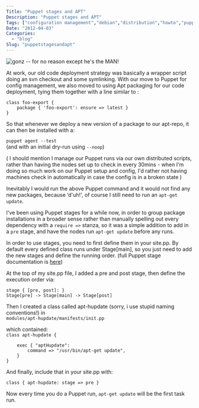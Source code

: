 ```yaml
---
Title: "Puppet stages and APT"
Description: "Puppet stages and APT"
Tags: ["configuration management","debian","distribution","howto","puppet"]
Date: "2012-04-03"
Categories:
  - "blog"
Slug: "puppetstagesandapt"
---
```

<p><img src="http://www.stixrideshop.com/blog/wp-content/uploads/2012/03/gonz-3.bmp" alt="gonz -- for no reason except he&#039;s the MAN!" /></p><p>At work, our old code deployment strategy was basically a wrapper script doing an svn checkout and some symlinking. With our move to Puppet for config management, we also moved to using Apt packaging for our code deployment, tying them together with a line similar to :</p><p><code>class foo-export {<br />    package { &#039;foo-export&#039;: ensure => latest }<br />}</code></p><p>So that whenever we deploy a new version of a package to our apt-repo, it can then be installed with a:</p><p><code>puppet agent --test</code><br />(and with an initial dry-run using <code>--noop</code>)</p><p>( I should mention I manage our Puppet runs via our own distributed scripts, rather than having the nodes set up to check in every 30mins - when I'm doing so much work on our Puppet setup and config, I'd rather not having machines check in automatically in case the config is in a broken state )</p><p>Inevitably I would run the above Puppet command and it would not find any new packages, because &#8216;d'uh!', of course I still need to run an <code>apt-get update</code>.</p><p>I've been using Puppet stages for a while now, in order to group package installations in a broader sense rather than manually spelling out every dependency with a <code>require =></code> stanza, so it was a simple addition to add in a <code>pre</code> stage, and have the nodes run <code>apt-get update</code> before any runs.</p><p>In order to use stages, you need to first define them in your site.pp. By default every defined class runs under Stage[main], so you just need to add the new stages and define the running order. (full Puppet stage documentation is <a href="http://docs.puppetlabs.com/guides/language_guide.html" title="Puppet Stages" target="_blank">here</a>)</p><p>At the top of my site.pp file, I added a pre and post stage, then define the execution order via:</p><p><code>stage { [pre, post]: }<br />Stage[pre] -> Stage[main] -> Stage[post]</code></p><p>Then I created a class called apt-hupdate (sorry, i use stupid naming conventions!) in<br /><code>modules/apt-hupdate/manifests/init.pp</code></p><p>which contained:<br /><code>class apt-hupdate {</p><p>    exec { "aptHupdate":<br />        command => "/usr/bin/apt-get update",<br />    }<br />}</code></p><p>And finally, include that in your site.pp with:</p><p><code>class { apt-hupdate: stage => pre }</code></p><p>Now every time you do a Puppet run, <code>apt-get update</code> will be the first task run.</p>
